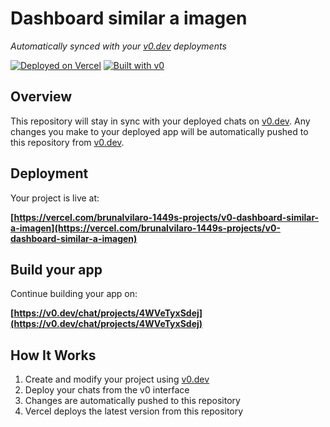 # Dashboard similar a imagen

*Automatically synced with your [v0.dev](https://v0.dev) deployments*

[![Deployed on Vercel](https://img.shields.io/badge/Deployed%20on-Vercel-black?style=for-the-badge&logo=vercel)](https://vercel.com/brunalvilaro-1449s-projects/v0-dashboard-similar-a-imagen)
[![Built with v0](https://img.shields.io/badge/Built%20with-v0.dev-black?style=for-the-badge)](https://v0.dev/chat/projects/4WVeTyxSdej)

## Overview

This repository will stay in sync with your deployed chats on [v0.dev](https://v0.dev).
Any changes you make to your deployed app will be automatically pushed to this repository from [v0.dev](https://v0.dev).

## Deployment

Your project is live at:

**[https://vercel.com/brunalvilaro-1449s-projects/v0-dashboard-similar-a-imagen](https://vercel.com/brunalvilaro-1449s-projects/v0-dashboard-similar-a-imagen)**

## Build your app

Continue building your app on:

**[https://v0.dev/chat/projects/4WVeTyxSdej](https://v0.dev/chat/projects/4WVeTyxSdej)**

## How It Works

1. Create and modify your project using [v0.dev](https://v0.dev)
2. Deploy your chats from the v0 interface
3. Changes are automatically pushed to this repository
4. Vercel deploys the latest version from this repository